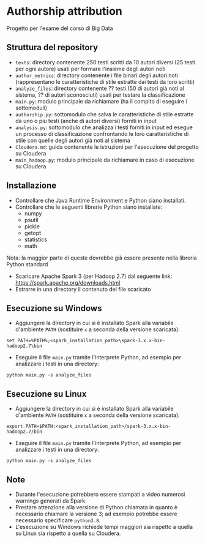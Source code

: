 # Authorship attribution
Progetto per l'esame del corso di Big Data

## Struttura del repository
- `texts`: directory contenente 250 testi scritti da 10 autori diversi (25 testi per ogni autore) usati per formare l'insieme degli autori noti
- `author_metrics`: directory contenente i file binari degli autori noti (rappresentano le caratteristiche di stile estratte dai testi da loro scritti)
- `analyze_files`: directory contenente ?? testi (50 di autori già noti al sistema, ?? di autori sconosciuti) usati per testare la classificazione
- `main.py`: modulo principale da richiamare (ha il compito di eseguire i sottomoduli)
- `authorship.py`: sottomodulo che salva le caratteristiche di stile estratte da uno o più testi (anche di autori diversi) forniti in input
- `analysis.py`: sottomodulo che analizza i testi forniti in input ed esegue un processo di classificazione confrontando le loro caratteristiche di stile con quelle degli autori già noti al sistema
- `Cloudera.md`: guida contenente le istruzioni per l'esecuzione del progetto su Cloudera
- `main_hadoop.py`: modulo principale da richiamare in caso di esecuzione su Cloudera

## Installazione
- Controllare che Java Runtime Environment e Python siano installati.
- Controllare che le seguenti librerie Python siano installate:
	* numpy
	* psutil
	* pickle
	* getopt
	* statistics
	* math

Nota: la maggior parte di queste dovrebbe già essere presente nella libreria Python standard

- Scaricare Apache Spark 3 (per Hadoop 2.7) dal seguente link: https://spark.apache.org/downloads.html
- Estrarre in una directory il contenuto del file scaricato

## Esecuzione su Windows
- Aggiungere la directory in cui si è installato Spark alla variabile d'ambiente `PATH` (sostituire `x` a seconda della versione scaricata):
```
set PATH=%PATH%;<spark_installation_path>\spark-3.x.x-bin-hadoop2.7\bin
```
- Eseguire il file `main.py` tramite l'interprete Python, ad esempio per analizzare i testi in una directory:
```
python main.py -s analyze_files
```

## Esecuzione su Linux
- Aggiungere la directory in cui si è installato Spark alla variabile d'ambiente `PATH` (sostituire `x` a seconda della versione scaricata):
```
export PATH=$PATH:<spark_installation_path>/spark-3.x.x-bin-hadoop2.7/bin
```
- Eseguire il file `main.py` tramite l'interprete Python, ad esempio per analizzare i testi in una directory:
```
python main.py -s analyze_files
```

## Note
- Durante l'esecuzione potrebbero essere stampati a video numerosi warnings generati da Spark.
- Prestare attenzione alla versione di Python chiamata in quanto è necessario chiamare la versione 3; ad esempio potrebbe essere necessario specificare `python3.8`.
- L'esecuzione su Windows richiede tempi maggiori sia rispetto a quella su Linux sia rispetto a quella su Cloudera.